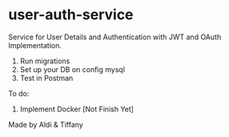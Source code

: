 # user-auth-service
Service for User Details and Authentication with JWT and OAuth Implementation.

1. Run migrations
2. Set up your DB on config mysql
3. Test in Postman

To do:

1. Implement Docker [Not Finish Yet]

Made by Aldi & Tiffany
